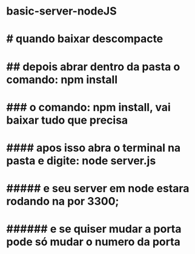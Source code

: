 # basic-server-nodeJS

# # quando baixar descompacte
# ## depois abrar dentro da pasta o comando: npm install
# ### o comando: npm install, vai baixar tudo que precisa 
# #### apos isso abra o terminal na pasta e digite: node server.js
# ##### e seu server em node estara rodando na por 3300;
# ###### e se quiser mudar a porta pode só mudar o numero da porta 
